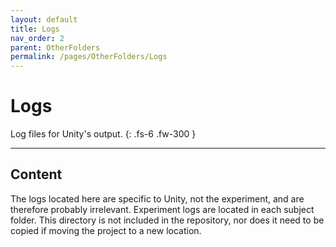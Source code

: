 ```yaml
---
layout: default
title: Logs
nav_order: 2
parent: OtherFolders
permalink: /pages/OtherFolders/Logs
---
```


# Logs

Log files for Unity's output. 
{: .fs-6 .fw-300 }

---

## Content

The logs located here are specific to Unity, not the experiment, and are therefore probably irrelevant. Experiment logs are located in each subject folder. This directory is not included in the repository, nor does it need to be copied if moving the project to a new location.
